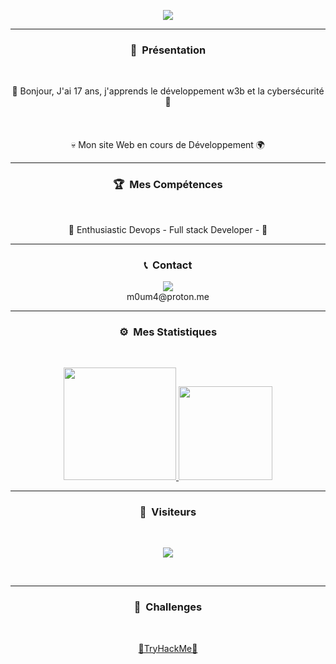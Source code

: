 
<p align = "center">
<img src="https://media.discordapp.net/attachments/857951997440425985/1085143096376954931/quartier-air-bel-mutation-anru.png?width=1016&height=676">
</p>

-----
### <p align="center">🧠 &nbsp;Présentation</p>
<br>
<p align="center">
  🙂 Bonjour, J'ai 17 ans, j'apprends le développement w3b et la cybersécurité 🙂
  <br>
  <br>
  <br>
  <br>
   💀 Mon site Web en cours de Développement 🌍</a>
  <br>
</p>

-----
### <p align="center">🏆 &nbsp;Mes Compétences</p>
<br>
<p align="center">
  🐍 Enthusiastic Devops - Full stack Developer - 🐍
  <br>
</p>

-----
### <p align="center">📞 &nbsp;Contact</p>
<p align="center">
  <img src="https://discord.c99.nl/widget/theme-2/852993373710450768.png">
  <br>
  m0um4@proton.me
</p>


-----
### <p align="center">⚙️ &nbsp;Mes Statistiques</p>
<br>
<p align="center">
<a href="https://github.com/Negr170">
  <img height="180em" src="https://github-readme-stats-eight-theta.vercel.app/api?username=negr170&show_icons=true&theme=react&include_all_commits=true&locale=fr"/>
  <img height="150em" src="https://github-readme-stats-eight-theta.vercel.app/api/top-langs/?username=negr170&layout=compact&langs_count=8&theme=react&locale=fr"/>
</a>
  
</p>

-----

### <p align="center">👀 &nbsp;Visiteurs</p>
<br>
<p align="center">
  <img src="https://profile-counter.glitch.me/negr170/count.svg" />
</p>
<br>

-----


### <p align="center">🚩 &nbsp;Challenges</p>
<br>
<p align="center">
  <a href="https://tryhackme.com/p/n3gr1t0">🦇TryHackMe🦇</a>


  </p>
  <br>

